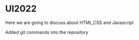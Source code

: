 # UI2022

Here we are going to discuss about HTML,CSS and Javascript

Added git commands into the repository